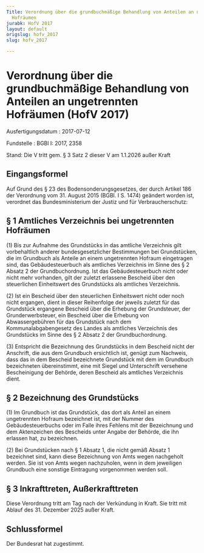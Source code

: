 ```yaml
---
Title: Verordnung über die grundbuchmäßige Behandlung von Anteilen an ungetrennten
  Hofräumen
jurabk: HofV 2017
layout: default
origslug: hofv_2017
slug: hofv_2017

---
```


# Verordnung über die grundbuchmäßige Behandlung von Anteilen an ungetrennten Hofräumen (HofV 2017)

Ausfertigungsdatum
:   2017-07-12

Fundstelle
:   BGBl I: 2017, 2358

Stand: Die V tritt gem. § 3 Satz 2 dieser V am 1.1.2026 außer Kraft

## Eingangsformel

Auf Grund des § 23 des Bodensonderungsgesetzes, der durch Artikel 186
der Verordnung vom 31. August 2015 (BGBl. I S. 1474) geändert worden
ist, verordnet das Bundesministerium der Justiz und für
Verbraucherschutz:


## § 1 Amtliches Verzeichnis bei ungetrennten Hofräumen

(1) Bis zur Aufnahme des Grundstücks in das amtliche Verzeichnis gilt
vorbehaltlich anderer bundesgesetzlicher Bestimmungen bei
Grundstücken, die im Grundbuch als Anteile an einem ungetrennten
Hofraum eingetragen sind, das Gebäudesteuerbuch als amtliches
Verzeichnis im Sinne des § 2 Absatz 2 der Grundbuchordnung. Ist das
Gebäudesteuerbuch nicht oder nicht mehr vorhanden, gilt der zuletzt
erlassene Bescheid über den steuerlichen Einheitswert des Grundstücks
als amtliches Verzeichnis.

(2) Ist ein Bescheid über den steuerlichen Einheitswert nicht oder
noch nicht ergangen, dient in dieser Reihenfolge der jeweils zuletzt
für das Grundstück ergangene Bescheid über die Erhebung der
Grundsteuer, der Grunderwerbsteuer, ein Bescheid über die Erhebung von
Abwassergebühren für das Grundstück nach dem Kommunalabgabengesetz des
Landes als amtliches Verzeichnis des Grundstücks im Sinne des § 2
Absatz 2 der Grundbuchordnung.

(3) Entspricht die Bezeichnung des Grundstücks in dem Bescheid nicht
der Anschrift, die aus dem Grundbuch ersichtlich ist, genügt zum
Nachweis, dass das in dem Bescheid bezeichnete Grundstück mit dem im
Grundbuch bezeichneten übereinstimmt, eine mit Siegel und Unterschrift
versehene Bescheinigung der Behörde, deren Bescheid als amtliches
Verzeichnis dient.


## § 2 Bezeichnung des Grundstücks

(1) Im Grundbuch ist das Grundstück, das dort als Anteil an einem
ungetrennten Hofraum bezeichnet ist, mit der Nummer des
Gebäudesteuerbuchs oder im Falle ihres Fehlens mit der Bezeichnung und
dem Aktenzeichen des Bescheids unter Angabe der Behörde, die ihn
erlassen hat, zu bezeichnen.

(2) Bei Grundstücken nach § 1 Absatz 1, die nicht gemäß Absatz 1
bezeichnet sind, kann diese Bezeichnung von Amts wegen nachgeholt
werden. Sie ist von Amts wegen nachzuholen, wenn in dem jeweiligen
Grundbuch eine sonstige Eintragung vorgenommen werden soll.


## § 3 Inkrafttreten, Außerkrafttreten

Diese Verordnung tritt am Tag nach der Verkündung in Kraft. Sie tritt
mit Ablauf des 31. Dezember 2025 außer Kraft.


## Schlussformel

Der Bundesrat hat zugestimmt.

